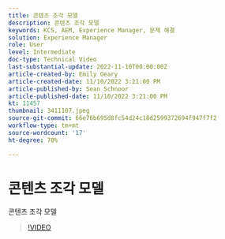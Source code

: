 ```yaml
---
title: 콘텐츠 조각 모델
description: 콘텐츠 조각 모델
keywords: KCS, AEM, Experience Manager, 문제 해결
solution: Experience Manager
role: User
level: Intermediate
doc-type: Technical Video
last-substantial-update: 2022-11-10T00:00:00Z
article-created-by: Emily Geary
article-created-date: 11/10/2022 3:21:00 PM
article-published-by: Sean Schnoor
article-published-date: 11/10/2022 3:21:00 PM
kt: 11457
thumbnail: 3411107.jpeg
source-git-commit: 66e76b695d8fc54d24c18d2599372694f947f7f2
workflow-type: tm+mt
source-wordcount: '17'
ht-degree: 70%

---
```



# 콘텐츠 조각 모델

콘텐츠 조각 모델

>[!VIDEO](https://video.tv.adobe.com/v/3411107/?quality=12&learn=on)
